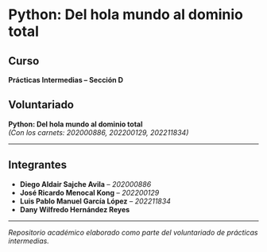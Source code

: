#  Python: Del hola mundo al dominio total

##  Curso
**Prácticas Intermedias – Sección D**

##  Voluntariado
**Python: Del hola mundo al dominio total**  
*(Con los carnets: 202000886, 202200129, 202211834)*

---

##  Integrantes

- **Diego Aldair Sajche Avila** – *202000886*  
- **José Ricardo Menocal Kong** – *202200129*  
- **Luis Pablo Manuel García López** – *202211834*  
- **Dany Wilfredo Hernández Reyes**

---

 *Repositorio académico elaborado como parte del voluntariado de prácticas intermedias.*
